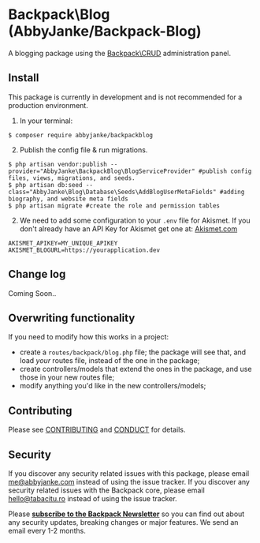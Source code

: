 # Backpack\Blog (AbbyJanke/Backpack-Blog)

A blogging package using the [Backpack\CRUD](https://github.com/Laravel-Backpack/crud) administration panel.

## Install

This package is currently in development and is not recommended for a production environment.

1. In your terminal:
```
$ composer require abbyjanke/backpackblog
```

2. Publish the config file & run migrations.
```
$ php artisan vendor:publish --provider="AbbyJanke\BackpackBlog\BlogServiceProvider" #publish config files, views, migrations, and seeds.
$ php artisan db:seed --class="AbbyJanke\Blog\Database\Seeds\AddBlogUserMetaFields" #adding biography, and website meta fields
$ php artisan migrate #create the role and permission tables
```

2. We need to add some configuration to your `.env` file for Akismet. If you don't already have an API Key for Akismet get one at: [Akismet.com](https://akismet.com/)

```
AKISMET_APIKEY=MY_UNIQUE_APIKEY
AKISMET_BLOGURL=https://yourapplication.dev
```

## Change log

Coming Soon..

## Overwriting functionality

If you need to modify how this works in a project:
- create a ```routes/backpack/blog.php``` file; the package will see that, and load _your_ routes file, instead of the one in the package;
- create controllers/models that extend the ones in the package, and use those in your new routes file;
- modify anything you'd like in the new controllers/models;

## Contributing

Please see [CONTRIBUTING](CONTRIBUTING.md) and [CONDUCT](CONDUCT.md) for details.

## Security

If you discover any security related issues with this package, please email me@abbyjanke.com instead of using the issue tracker.
If you discover any security related issues with the Backpack core, please email hello@tabacitu.ro instead of using the issue tracker.

Please **[subscribe to the Backpack Newsletter](http://eepurl.com/bUEGjf)** so you can find out about any security updates, breaking changes or major features. We send an email every 1-2 months.
